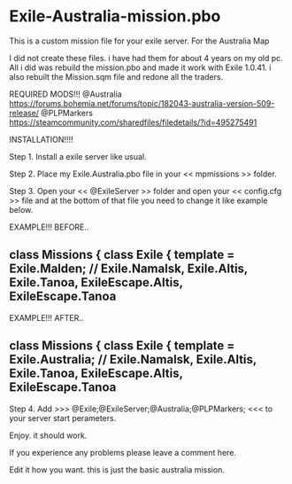 # Exile-Australia-mission.pbo
This is a custom mission file for your exile server. For the Australia Map

I did not create these files. i have had them for about 4 years on my old pc.
All i did was rebuild the mission.pbo and made it work with Exile 1.0.41.
i also rebuilt the Mission.sqm file and redone all the traders.

REQUIRED MODS!!!
@Australia         https://forums.bohemia.net/forums/topic/182043-australia-version-509-release/
@PLPMarkers        https://steamcommunity.com/sharedfiles/filedetails/?id=495275491




INSTALLATION!!!!

Step 1.  Install a exile server like usual.

Step 2.  Place my Exile.Australia.pbo file in your << mpmissions >> folder.
  
Step 3.  Open your << @ExileServer >> folder and open your << config.cfg >> file and at the bottom of that file you need to change it like example below.


EXAMPLE!!! BEFORE.. 

class Missions
{
	class Exile
	{
		template = Exile.Malden;  // Exile.Namalsk, Exile.Altis, Exile.Tanoa, ExileEscape.Altis, ExileEscape.Tanoa
----------------------------------------------------------------------------------------------------------------------------
EXAMPLE!!! AFTER..

class Missions
{
	class Exile
	{
		template = Exile.Australia;  // Exile.Namalsk, Exile.Altis, Exile.Tanoa, ExileEscape.Altis, ExileEscape.Tanoa
-------------------------------------------------------------------------------------------------------------------------------

Step 4.  Add >>> @Exile;@ExileServer;@Australia;@PLPMarkers; <<< to your server start perameters.

Enjoy. it should work.

If you experience any problems please leave a comment here.

Edit it how you want. this is just the basic australia mission.
